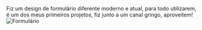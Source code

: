 Fiz um design de formulário diferente moderno e atual, 
para todo utilizarem, é um dos meus primeiros projetos, 
fiz junto a um canal gringo, aproveitem! 
<img src="file:///C:/Users/carlos.neto/Documents/project%20formulario.PNG" alt="Formulário">
